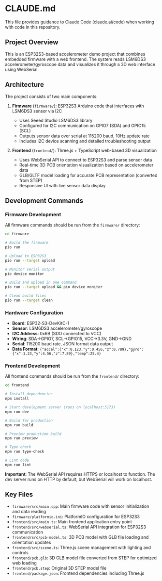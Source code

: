 # CLAUDE.md

This file provides guidance to Claude Code (claude.ai/code) when working with code in this repository.

## Project Overview

This is an ESP32S3-based accelerometer demo project that combines embedded firmware with a web frontend. The system reads LSM6DS3 accelerometer/gyroscope data and visualizes it through a 3D web interface using WebSerial.

## Architecture

The project consists of two main components:

1. **Firmware** (`firmware/`): ESP32S3 Arduino code that interfaces with LSM6DS3 sensor via I2C
   - Uses Seeed Studio LSM6DS3 library
   - Configured for I2C communication on GPIO7 (SDA) and GPIO15 (SCL)
   - Outputs sensor data over serial at 115200 baud, 10Hz update rate
   - Includes I2C device scanning and detailed troubleshooting output

2. **Frontend** (`frontend/`): Three.js + TypeScript web-based 3D visualization
   - Uses WebSerial API to connect to ESP32S3 and parse sensor data
   - Real-time 3D PCB orientation visualization based on accelerometer data
   - GLB/GLTF model loading for accurate PCB representation (converted from STEP)
   - Responsive UI with live sensor data display

## Development Commands

### Firmware Development

All firmware commands should be run from the `firmware/` directory:

```bash
cd firmware

# Build the firmware
pio run

# Upload to ESP32S3
pio run --target upload

# Monitor serial output
pio device monitor

# Build and upload in one command
pio run --target upload && pio device monitor

# Clean build files
pio run --target clean
```

### Hardware Configuration

- **Board**: ESP32-S3-DevKitC-1
- **Sensor**: LSM6DS3 accelerometer/gyroscope
- **I2C Address**: 0x6B (SDO connected to VCC)
- **Wiring**: SDA→GPIO7, SCL→GPIO15, VCC→3.3V, GND→GND
- **Serial**: 115200 baud rate, JSON format data output
- **Data Format**: `{"accel":{"x":0.123,"y":0.456,"z":0.789},"gyro":{"x":1.23,"y":4.56,"z":7.89},"temp":25.4}`

### Frontend Development

All frontend commands should be run from the `frontend/` directory:

```bash
cd frontend

# Install dependencies
npm install

# Start development server (runs on localhost:5173)
npm run dev

# Build for production
npm run build

# Preview production build
npm run preview

# Type check
npm run type-check

# Lint code
npm run lint
```

**Important**: The WebSerial API requires HTTPS or localhost to function. The dev server runs on HTTP by default, but WebSerial will work on localhost.

## Key Files

- `firmware/src/main.cpp`: Main firmware code with sensor initialization and data reading
- `firmware/platformio.ini`: PlatformIO configuration for ESP32S3
- `frontend/src/main.ts`: Main frontend application entry point
- `frontend/src/webserial.ts`: WebSerial API integration for ESP32S3 communication
- `frontend/src/pcb-model.ts`: 3D PCB model with GLB file loading and orientation updates
- `frontend/src/scene.ts`: Three.js scene management with lighting and controls
- `frontend/pcb.glb`: 3D GLB model file converted from STEP for optimized web loading
- `frontend/pcb.step`: Original 3D STEP model file
- `frontend/package.json`: Frontend dependencies including Three.js